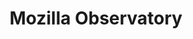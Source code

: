 ---
title: Mozilla Observatory
description: The Mozilla Observatory has helped over 240,000 websites by teaching developers, system administrators, and security professionals how to configure their sites safely and securely.
url: https://observatory.mozilla.org/
image:
    # url: '/assets/images/cafe.png'
    # alt: 'Cafe'
tags: ['scan', 'web']
pubDate: 2024-02-08
draft: false
---